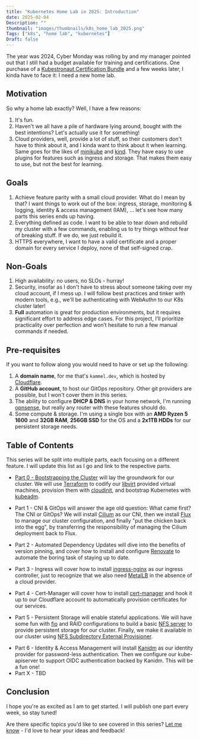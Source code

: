 ```yaml
---
title: "Kubernetes Home Lab in 2025: Introduction"
date: 2025-02-04
Description: ""
thumbnail: "images/thumbnails/k8s_home_lab_2025.png"
Tags: ["k8s", "home lab", "kubernetes"]
Draft: false
---
```


The year was 2024, Cyber Monday was rolling by and my manager pointed out that
I still had a budget available for training and certifications. One purchase of
a [Kubestronaut Certification Bundle](https://training.linuxfoundation.org/cyber-monday-2024-post/)
and a few weeks later, I kinda have to face it: I need a new home lab.

## Motivation

So why a home lab exactly? Well, I have a few reasons:

1. It's fun.
1. Haven't we all have a pile of hardware lying around, bought with the best intentions?
    Let's actually use it for something!
1. Cloud providers, well, provide a lot of stuff, so their customers don't
    have to think about it, and I kinda want to think about it when learning.
    Same goes for the likes of [minikube](https://minikube.sigs.k8s.io/docs/start/) and
    [kind](https://kind.sigs.k8s.io/). They have easy to use plugins for features such as
    ingress and storage. That makes them easy to use, but not the best for learning.

## Goals

1. Achieve feature parity with a small cloud provider. What do I mean by that?
    I want things to work out of the box: ingress, storage, monitoring & logging,
    identity & access management (IAM), ... let's see how many parts this
    series ends up having.
1. Everything defined as code. I want to be able to tear down and rebuild my
    cluster with a few commands, enabling us to try things without fear of breaking
    stuff. If we do, we just rebuild it.
1. HTTPS everywhere, I want to have a valid certificate and a proper domain for
    every service I deploy, none of that self-signed crap.

## Non-Goals

1. High availability: no users, no SLOs - hurray!
1. Security, insofar as I don't have to stress about someone taking over
my cloud account, if I mess up. I will follow best practices and tinker with
modern tools, e.g., we'll be authenticating with WebAuthn to our K8s cluster later!
1. **Full** automation is great for production environments, but it requires
significant effort to address edge cases. For this project, I’ll prioritize
practicality over perfection and won’t hesitate to run a few manual commands if needed.

## Pre-requisites

If you want to follow along you would need to have or set up the following:

1. A **domain name**, for me that's `kammel.dev`, which is hosted by
    [Cloudflare](https://www.cloudflare.com/).
1. A **GitHub account**, to host our GitOps repository. Other git providers
    are possible, but I won't cover them in this series.
1. The ability to configure **DHCP & DNS** in your home network, I'm running
    [opnsense](https://opnsense.org/), but really any router with these features
    should do.
1. Some compute & storage. I'm using a single box with an **AMD Ryzen 5 1600**
    and **32GB RAM**, **256GB SSD** for the OS and a **2x1TB HDDs** for our
    persistent storage needs.

## Table of Contents

This series will be split into multiple parts, each focusing on a different feature.
I will update this list as I go and link to the respective parts.

+ [Part 0 - Bootstrapping the Cluster](/post/k8s_home_lab_2025_00/)
    will lay the groundwork for our cluster. We will use
    [Terraform](https://www.terraform.io/) to
    codify our [libvirt](https://libvirt.org/) provided virtual machines,
    provision them with [cloudinit](https://cloudinit.readthedocs.io/en/latest/),
    and bootstrap Kubernetes with [kubeadm](https://kubernetes.io/docs/reference/setup-tools/kubeadm/).
<!-- + [Part 1 - CNI & GitOps](/post/k8s_home_lab_2025_01/) -->
+ Part 1 - CNI & GitOps
    will answer the age old question: What came first? The CNI or GitOps?
    We will install [Cilium](https://cilium.io/) as our CNI, then we install
    [Flux](https://fluxcd.io/) to manage our cluster configuration, and finally
    "put the chicken back into the egg", by transferring the responsibility of
    managing the Cilium deployment back to Flux.
<!-- + [Part 2 - Automated Dependency Updates](/post/k8s_home_lab_2025_02/) -->
+ Part 2 - Automated Dependency Updates
    will dive into the benefits of version pinning, and cover how to install
    and configure [Renovate](https://www.mend.io/renovate/) to automate the boring
    task of staying up to date.
<!-- + [Part 3 - Ingress](/post/k8s_home_lab_2025_03/) -->
+ Part 3 - Ingress
    will cover how to install
    [ingress-nginx](https://kubernetes.github.io/ingress-nginx/) as our ingress
    controller, just to recognize that we also need [MetalLB](https://metallb.universe.tf/)
    in the absence of a cloud provider.
<!-- + [Part 4 - Cert-Manager](/post/k8s_home_lab_2025_04/) -->
+ Part 4 - Cert-Manager
    will cover how to install
    [cert-manager](https://cert-manager.io/docs/) and hook it up to our Cloudflare
    account to automatically provision certificates for our services.
<!-- + [Part 5 - Persistent Storage](/post/k8s_home_lab_2025_05/) -->
+ Part 5 - Persistent Storage
    will enable stateful
    applications. We will have some fun with [fio](https://fio.readthedocs.io/en/latest/fio_doc.html)
    and RAID configurations to build a basic
    [NFS server](https://documentation.ubuntu.com/server/how-to/networking/install-nfs/)
    to provide persistent storage for our cluster. Finally, we make it available in our cluster using
    [NFS Subdirectory External Provisioner](https://kubernetes-sigs.github.io/nfs-subdir-external-provisioner/).
<!-- + [Part 6 - Identity & Access Management](/post/k8s_home_lab_2025_06/) -->
+ Part 6 - Identity & Access Management
    will install
    [Kanidm](https://kanidm.com/) as our identity provider for password-less authentication.
    Then we configure our kube-apiserver to support OIDC authentication backed by
    Kanidm. This will be a fun one!
+ Part X - TBD

## Conclusion

I hope you're as excited as I am to get started. I will publish one part every week, so stay tuned!

Are there specific topics you'd like to see covered in this series? [Let me know](https://www.linkedin.com/in/fabian-kammel-7781b7173/) - I'd love to hear your ideas and feedback!
